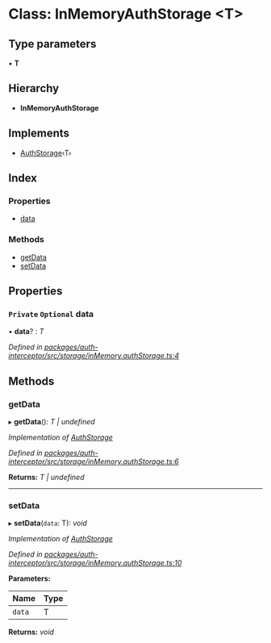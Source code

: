 # Class: InMemoryAuthStorage <**T**>

## Type parameters

▪ **T**

## Hierarchy

* **InMemoryAuthStorage**

## Implements

* [AuthStorage](../interfaces/authstorage.md)‹T›

## Index

### Properties

* [data](inmemoryauthstorage.md#private-optional-data)

### Methods

* [getData](inmemoryauthstorage.md#getdata)
* [setData](inmemoryauthstorage.md#setdata)

## Properties

### `Private` `Optional` data

• **data**? : *T*

*Defined in [packages/auth-interceptor/src/storage/inMemory.authStorage.ts:4](https://github.com/headline-1/coolio/blob/c80476b/packages/auth-interceptor/src/storage/inMemory.authStorage.ts#L4)*

## Methods

###  getData

▸ **getData**(): *T | undefined*

*Implementation of [AuthStorage](../interfaces/authstorage.md)*

*Defined in [packages/auth-interceptor/src/storage/inMemory.authStorage.ts:6](https://github.com/headline-1/coolio/blob/c80476b/packages/auth-interceptor/src/storage/inMemory.authStorage.ts#L6)*

**Returns:** *T | undefined*

___

###  setData

▸ **setData**(`data`: T): *void*

*Implementation of [AuthStorage](../interfaces/authstorage.md)*

*Defined in [packages/auth-interceptor/src/storage/inMemory.authStorage.ts:10](https://github.com/headline-1/coolio/blob/c80476b/packages/auth-interceptor/src/storage/inMemory.authStorage.ts#L10)*

**Parameters:**

Name | Type |
------ | ------ |
`data` | T |

**Returns:** *void*
